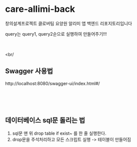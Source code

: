 # care-allimi-back
창의설계프로젝트 클로버팀 요양원 알리미 앱 백엔드 리포지토리입니다

query는 query1, query2순으로 실행하여 만들어주기!!!


<br/><br/><br/


## Swagger 사용법
http://localhost:8080/swagger-ui/index.html#/


<br/><br/><br/>


## 데이터베이스 sql문 돌리는 법
1. sql문 맨 위 drop table if exist~ 를 한 줄 실행한다.
2. drop문을 주석처리하고 모든 스크립트 실행 -> 테이블이 만들어짐
